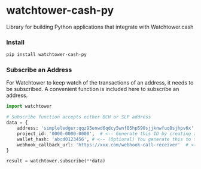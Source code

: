 # watchtower-cash-py

Library for building Python applications that integrate with Watchtower.cash

### Install
```bash
pip install watchtower-cash-py
```

### Subscribe an Address
For Watchtower to keep watch of the transactions of an address, it needs to be subscribed. A convenient function is included here to subscribe an address.
```python
import watchtower

# Subscribe function accepts either BCH or SLP address
data = {
    address: 'simpleledger:qqz95enwd6qdcy5wnf05hp590sjjknwfuq8sjhpv6x',
    project_id: '0000-0000-0000',  # <-- Generate this ID by creating a project at Watchtower.cash
    wallet_hash: 'abcd0123456', # <-- (Optional) You generate this to track which HD wallet the address belongs to
    webhook_callback_url: 'https://xxx.com/webhook-call-receiver'  # <-- (Optional) Your webhook receiver URL
}

result = watchtower.subscribe(**data)
```
